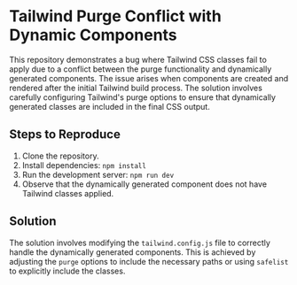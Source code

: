 # Tailwind Purge Conflict with Dynamic Components

This repository demonstrates a bug where Tailwind CSS classes fail to apply due to a conflict between the purge functionality and dynamically generated components.  The issue arises when components are created and rendered after the initial Tailwind build process.  The solution involves carefully configuring Tailwind's purge options to ensure that dynamically generated classes are included in the final CSS output.

## Steps to Reproduce

1. Clone the repository.
2. Install dependencies: `npm install`
3. Run the development server: `npm run dev`
4. Observe that the dynamically generated component does not have Tailwind classes applied.

## Solution

The solution involves modifying the `tailwind.config.js` file to correctly handle the dynamically generated components. This is achieved by adjusting the `purge` options to include the necessary paths or using `safelist` to explicitly include the classes.